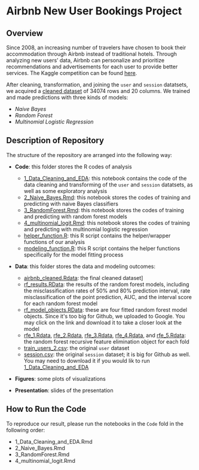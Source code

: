 # Airbnb New User Bookings Project

## Overview 
Since 2008, an increasing number of travelers have chosen to book their accommodation through Airbnb instead of traditional hotels. Through analyzing new users’ data, Airbnb can personalize and prioritize recommendations and advertisements for each user to provide better services. The Kaggle competition can be found [here](https://www.kaggle.com/competitions/airbnb-recruiting-new-user-bookings/overview). 

After cleaning, transformation, and joining the `user` and `session` datatsets, we acquired a [cleaned dataset](\Data\airbnb_cleaned.Rdata) of 34074 rows and 20 columns. We trained and made predictions with three kinds of models:   
* _Naive Bayes_  
* _Random Forest_  
* _Multinomial Logistic Regression_ 

## Description of Repository  
The structure of the repository are arranged into the following way:  
* **Code**: this folder stores the R codes of analysis    
  * [1_Data_Cleaning_and_EDA](https://github.com/yelselmiao/Airbnb-New-User-Bookings/blob/master/Code/Data_Cleaning_and_EDA.Rmd): this notebook contains the code of the data cleaning and transforming of the `user` and `session` datatsets, as well as some exploratory analysis    
  * [2_Naive_Bayes.Rmd](https://github.com/yelselmiao/Airbnb-New-User-Bookings/blob/master/Code/Naive_Bayes.Rmd): this notebook stores the codes of training and predicting with naive Bayes classifiers    
  * [3_RandomForest.Rmd](https://github.com/yelselmiao/Airbnb-New-User-Bookings/blob/master/Code/RandomForest.Rmd): this notebook stores the codes of training and predicting with random forest models  
  * [4_multinomial_logit.Rmd](https://github.com/yelselmiao/Airbnb-New-User-Bookings/blob/master/Code/multinom_logit.Rmd): this notebook stores the codes of training and predicting with multinomial logistic regression  
  * [helper_function.R](https://github.com/yelselmiao/Airbnb-New-User-Bookings/blob/master/Code/helper_function.R): this R script contains the helper/wrapper functions of our analysis   
  * [modeling_function.R](https://github.com/yelselmiao/Airbnb-New-User-Bookings/blob/master/Code/modeling_function.R): this R script contains the helper functions specifically for the model fitting process  

* **Data**: this folder stores the data and modeling outcomes:  
  * [airbnb_cleaned.Rdata](\Data\airbnb_cleaned.Rdata): the final cleaned dataset]  
  * [rf_results.RData](\Data\rf_results.RData): the results of the random forest models, including the misclassification rates of 50% and 80% prediction interval, rate misclassification of the point prediction, AUC, and the interval score for each random forest model  
  * [rf_model_objects.RData](https://drive.google.com/file/d/1ujC5eLZP8lob5y57CtPvHZrTrkW7FHor/view?usp=sharing): these are four fitted random forest model objects. Since it's too big for Github, we uploaded to Google. You may click on the link and download it to take a closer look at the model 
  * [rfe_1.Rdata](\Data\rfe_1.Rdata), [rfe_2.Rdata](\Data\rfe_2.Rdata), [rfe_3.Rdata](\Data\rfe_3.Rdata), [rfe_4.Rdata](\Data\rfe_4.Rdata), and [rfe_5.Rdata](\Data\rfe_5.Rdata): the random forest recursive feature elimination object for each fold  
  * [train_users_2.csv](\Data\train_users_2.csv): the original `user` dataset    
  * [session.csv](https://drive.google.com/file/d/1l24LMftgIZfgZjAno8dELdJEsGuK0mPJ/view): the original `session` dataset; it is big for Github as well. You may need to download it if you would lik to run [1_Data_Cleaning_and_EDA](https://github.com/yelselmiao/Airbnb-New-User-Bookings/blob/master/Code/Data_Cleaning_and_EDA.Rmd)

* **Figures**: some plots of visualizations  
* **Presentation**: slides of the presentation  

## How to Run the Code
To reproduce our result, please run the notebooks in the `Code` fold in the following order:   
- 1_Data_Cleaning_and_EDA.Rmd  
- 2_Naive_Bayes.Rmd  
- 3_RandomForest.Rmd  
- 4_multinomial_logit.Rmd  


 
